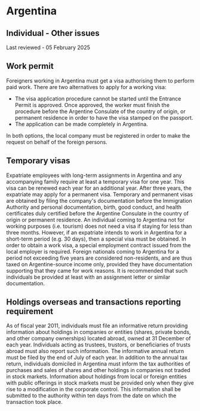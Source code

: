 # Argentina
## Individual - Other issues
Last reviewed - 05 February 2025
## Work permit
Foreigners working in Argentina must get a visa authorising them to perform paid work. There are two alternatives to apply for a working visa:
  * The visa application procedure cannot be started until the Entrance Permit is approved. Once approved, the worker must finish the procedure before the Argentine Consulate of the country of origin, or permanent residence in order to have the visa stamped on the passport.
  * The application can be made completely in Argentina.


In both options, the local company must be registered in order to make the request on behalf of the foreign persons.
## Temporary visas
Expatriate employees with long-term assignments in Argentina and any accompanying family require at least a temporary visa for one year. This visa can be renewed each year for an additional year. After three years, the expatriate may apply for a permanent visa.
Temporary and permanent visas are obtained by filing the company's documentation before the Immigration Authority and personal documentation, birth, good conduct, and health certificates duly certified before the Argentine Consulate in the country of origin or permanent residence.
An individual coming to Argentina not for working purposes (i.e. tourism) does not need a visa if staying for less than three months. However, if an expatriate intends to work in Argentina for a short-term period (e.g. 30 days), then a special visa must be obtained.
In order to obtain a work visa, a special employment contract issued from the local employer is required.
Foreign nationals coming to Argentina for a period not exceeding five years are considered non-residents, and are thus taxed on Argentine-source income only, provided they have documentation supporting that they came for work reasons. It is recommended that such individuals be provided at least with an assignment letter or similar documentation.
## Holdings overseas and transactions reporting requirement
As of fiscal year 2011, individuals must file an informative return providing information about holdings in companies or entities (shares, private bonds, and other company ownerships) located abroad, owned at 31 December of each year. Individuals acting as trustees, trustors, or beneficiaries of trusts abroad must also report such information.
The informative annual return must be filed by the end of July of each year.
In addition to the annual tax return, individuals domiciled in Argentina must inform the tax authorities of purchases and sales of shares and other holdings in companies not traded in stock markets. Information about holdings from local or foreign entities with public offerings in stock markets must be provided only when they give rise to a modification in the corporate control. This information shall be submitted to the authority within ten days from the date on which the transaction took place.
